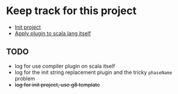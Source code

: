 # Keep track for this project

- [Init project](05-19_init-using-template.md) 
- [Apply plugin to scala lang itself](05-29_use-compiler-plugin-on-scala-itself.md)

## TODO

- log for use compiler plugin on scala itself
- log for the init string replacement plugin and the tricky `phaseName` problem
- ~~log for init project, use g8 template~~